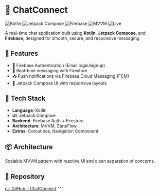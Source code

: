 # 💬 ChatConnect

![Kotlin](https://img.shields.io/badge/Kotlin-7F52FF?style=for-the-badge&logo=kotlin&logoColor=white)
![Jetpack Compose](https://img.shields.io/badge/Jetpack_Compose-4285F4?style=for-the-badge&logo=android&logoColor=white)
![Firebase](https://img.shields.io/badge/Firebase-ffca28?style=for-the-badge&logo=firebase&logoColor=black)
![MVVM](https://img.shields.io/badge/MVVM-Architecture-blueviolet?style=for-the-badge)
![Live](https://img.shields.io/badge/Real--Time%20Chat-Active-brightgreen?style=for-the-badge)


A real-time chat application built using **Kotlin**, **Jetpack Compose**, and **Firebase**, designed for smooth, secure, and responsive messaging.

## 🚀 Features
- 🔐 Firebase Authentication (Email login/signup)
- 💬 Real-time messaging with Firestore
- 📥 Push notifications via Firebase Cloud Messaging (FCM)
- 🎨 Jetpack Compose UI with responsive layouts

## 🧰 Tech Stack
- **Language**: Kotlin
- **UI**: Jetpack Compose
- **Backend**: Firebase Auth + Firestore
- **Architecture**: MVVM, StateFlow
- **Extras**: Coroutines, Navigation Component

## 📦 Architecture
Scalable MVVM pattern with reactive UI and clean separation of concerns.

## 🔗 Repository
[👉 GitHub – ChatConnect](https://github.com/nishantmodi92/chatconnect-android)
"""
